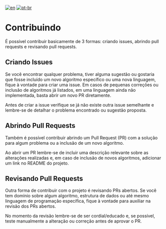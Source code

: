 [![en](https://img.shields.io/badge/lang-en-red.svg)](CONTRIBUTING.md)
[![pt-br](https://img.shields.io/badge/lang-pt--br-green.svg)](CONTRIBUTING-pt-br.md)

# Contribuindo

É possível contribuir basicamente de 3 formas: criando issues, abrindo pull requests e revisando pull requests.

## Criando Issues

Se você encontrar qualquer problema, tiver alguma sugestão ou gostaria que fosse incluído um novo algoritmo específico ou uma nova linguagem, fique à vontade para criar uma issue. Em casos de pequenas correções ou inclusão de algoritmos já listados, em uma linguagem ainda não implementada, basta abrir um novo PR diretamente.

Antes de criar a issue verifique se já não existe outra issue semelhante e lembre-se de detalhar o problema encontrado ou sugestão proposta.

## Abrindo Pull Requests

Também é possível contribuir abrindo um Pull Request (PR) com a solução para algum problema ou a inclusão de um novo algoritmo.

Ao abrir um PR lembre-se de incluir uma descrição relevante sobre as alterações realizadas e, em caso de inclusão de novos algoritmos, adicionar um link no README do projeto.

## Revisando Pull Requests

Outra forma de contribuir com o projeto é revisando PRs abertos. Se você tem domínio sobre algum algoritmo, estrutura de dados ou até mesmo linguagem de programação específica, fique à vontade para auxiliar na revisão dos PRs abertos.

No momento da revisão lembre-se de ser cordial/educado e, se possível, teste manualmente a alteração ou correção antes de aprovar o PR.

